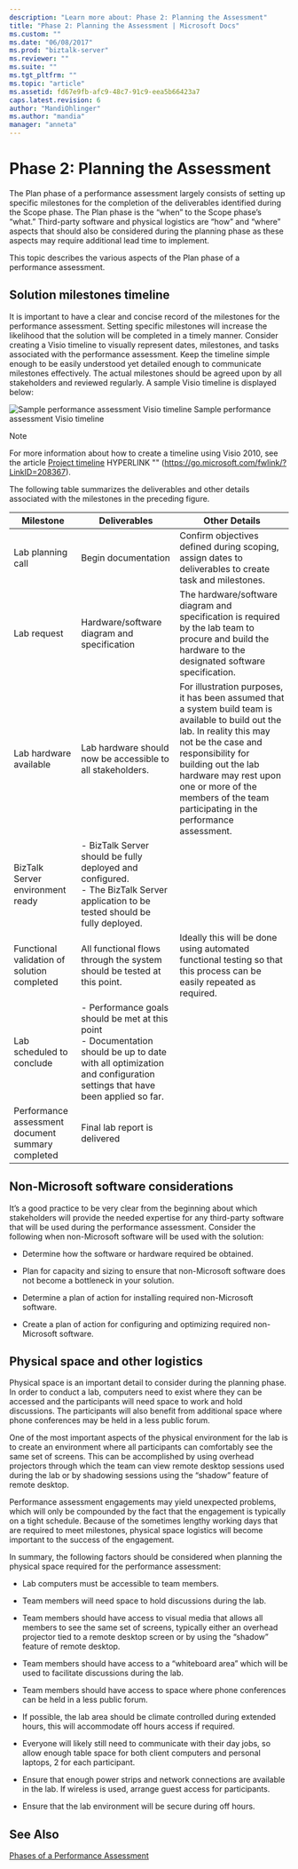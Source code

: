 ```yaml
---
description: "Learn more about: Phase 2: Planning the Assessment"
title: "Phase 2: Planning the Assessment | Microsoft Docs"
ms.custom: ""
ms.date: "06/08/2017"
ms.prod: "biztalk-server"
ms.reviewer: ""
ms.suite: ""
ms.tgt_pltfrm: ""
ms.topic: "article"
ms.assetid: fd67e9fb-afc9-48c7-91c9-eea5b66423a7
caps.latest.revision: 6
author: "MandiOhlinger"
ms.author: "mandia"
manager: "anneta"
---
```

# Phase 2: Planning the Assessment
The Plan phase of a performance assessment largely consists of setting up specific milestones for the completion of the deliverables identified during the Scope phase. The Plan phase is the “when” to the Scope phase’s “what.” Third-party software and physical logistics are “how” and “where” aspects that should also be considered during the planning phase as these aspects may require additional lead time to implement.

 This topic describes the various aspects of the Plan phase of a performance assessment.

## Solution milestones timeline
 It is important to have a clear and concise record of the milestones for the performance assessment. Setting specific milestones will increase the likelihood that the solution will be completed in a timely manner. Consider creating a Visio timeline to visually represent dates, milestones, and tasks associated with the performance assessment. Keep the timeline simple enough to be easily understood yet detailed enough to communicate milestones effectively. The actual milestones should be agreed upon by all stakeholders and reviewed regularly. A sample Visio timeline is displayed below:

 ![Sample performance assessment Visio timeline](../technical-guides/media/sample-performance-assessment-visio-timeline.gif "Sample_Performance_Assessment_Visio_Timeline")
Sample performance assessment Visio timeline

> [!NOTE]
>  For more information about how to create a timeline using Visio 2010, see the article [Project timeline](https://go.microsoft.com/fwlink/?LinkID=208367) HYPERLINK ""  (https://go.microsoft.com/fwlink/?LinkID=208367).

 The following table summarizes the deliverables and other details associated with the milestones in the preceding figure.

|Milestone|Deliverables|Other Details|
|---------------|------------------|-------------------|
|Lab planning call|Begin documentation|Confirm objectives defined during scoping, assign dates to deliverables to create task and milestones.|
|Lab request|Hardware/software diagram and specification|The hardware/software diagram and specification is required by the lab team to procure and build the hardware to the designated software specification.|
|Lab hardware available|Lab hardware should now be accessible to all stakeholders.|For illustration purposes, it has been assumed that a system build team is available to build out the lab. In reality this may not be the case and responsibility for building out the lab hardware may rest upon one or more of the members of the team participating in the performance assessment.|
|BizTalk Server environment ready|-   BizTalk Server should be fully deployed and configured.<br />-   The BizTalk Server application to be tested should be fully deployed.||
|Functional validation of solution completed|All functional flows through the system should be tested at this point.|Ideally this will be done using automated functional testing so that this process can be easily repeated as required.|
|Lab scheduled to conclude|-   Performance goals should be met at this point<br />-   Documentation should be up to date with all optimization and configuration settings that have been applied so far.||
|Performance assessment document summary completed|Final lab report is delivered||

## Non-Microsoft software considerations
 It’s a good practice to be very clear from the beginning about which stakeholders will provide the needed expertise for any third-party software that will be used during the performance assessment. Consider the following when non-Microsoft software will be used with the solution:

-   Determine how the software or hardware required be obtained.

-   Plan for capacity and sizing to ensure that non-Microsoft software does not become a bottleneck in your solution.

-   Determine a plan of action for installing required non-Microsoft software.

-   Create a plan of action for configuring and optimizing required non-Microsoft software.

## Physical space and other logistics
 Physical space is an important detail to consider during the planning phase. In order to conduct a lab, computers need to exist where they can be accessed and the participants will need space to work and hold discussions. The participants will also benefit from additional space where phone conferences may be held in a less public forum.

 One of the most important aspects of the physical environment for the lab is to create an environment where all participants can comfortably see the same set of screens. This can be accomplished by using overhead projectors through which the team can view remote desktop sessions used during the lab or by shadowing sessions using the “shadow” feature of remote desktop.

 Performance assessment engagements may yield unexpected problems, which will only be compounded by the fact that the engagement is typically on a tight schedule. Because of the sometimes lengthy working days that are required to meet milestones, physical space logistics will become important to the success of the engagement.

 In summary, the following factors should be considered when planning the physical space required for the performance assessment:

-   Lab computers must be accessible to team members.

-   Team members will need space to hold discussions during the lab.

-   Team members should have access to visual media that allows all members to see the same set of screens, typically either an overhead projector tied to a remote desktop screen or by using the “shadow” feature of remote desktop.

-   Team members should have access to a “whiteboard area” which will be used to facilitate discussions during the lab.

-   Team members should have access to space where phone conferences can be held in a less public forum.

-   If possible, the lab area should be climate controlled during extended hours, this will accommodate off hours access if required.

-   Everyone will likely still need to communicate with their day jobs, so allow enough table space for both client computers and personal laptops, 2 for each participant.

-   Ensure that enough power strips and network connections are available in the lab. If wireless is used, arrange guest access for participants.

-   Ensure that the lab environment will be secure during off hours.

## See Also
 [Phases of a Performance Assessment](../technical-guides/phases-of-a-performance-assessment.md)
